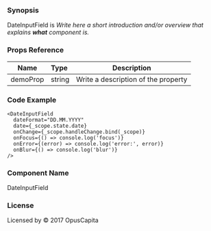 ### Synopsis

DateInputField is 
*Write here a short introduction and/or overview that explains **what** component is.*

### Props Reference

| Name                           | Type                    | Description                                                 |
| ------------------------------ | :---------------------- | ----------------------------------------------------------- |
| demoProp                       | string                  | Write a description of the property                         |

### Code Example

```
<DateInputField
  dateFormat="DD.MM.YYYY"
  date={_scope.state.date}
  onChange={_scope.handleChange.bind(_scope)}
  onFocus={() => console.log('focus')}  
  onError={(error) => console.log('error:', error)}
  onBlur={() => console.log('blur')}
/>
```

### Component Name

DateInputField

### License

Licensed by © 2017 OpusCapita

